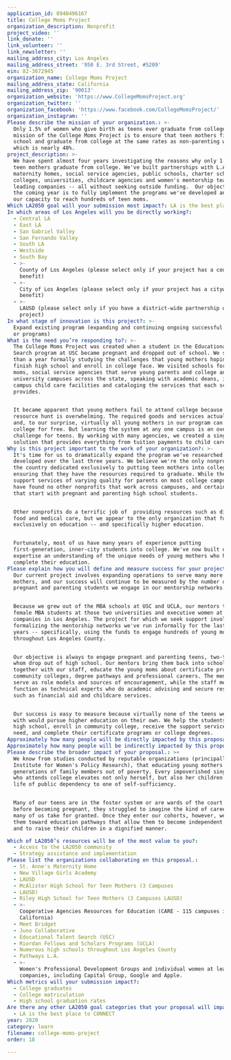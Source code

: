 ```yaml
---
application_id: 0940496167
title: College Moms Project
organization_description: Nonprofit
project_video: ''
link_donate: ''
link_volunteer: ''
link_newsletter: ''
mailing_address_city: Los Angeles
mailing_address_street: '950 E. 3rd Street, #5209'
ein: 82-3672945
organization_name: College Moms Project
mailing_address_state: California
mailing_address_zip: '90013'
organization_website: 'https://www.CollegeMomsProject.org'
organization_twitter: ''
organization_facebook: 'https://www.facebook.com/CollegeMomsProject/'
organization_instagram: ''
Please describe the mission of your organization.: >-
  Only 1.5% of women who give birth as teens ever graduate from college. The
  mission of the College Moms Project is to ensure that teen mothers finish high
  school and graduate from college at the same rates as non-parenting women,
  which is nearly 40%. 
project_description: >-
  We have spent almost four years investigating the reasons why only 1.5% of
  teen mothers graduate from college. We've built partnerships with L.A.-based
  maternity homes, social service agencies, public schools, charter schools,
  colleges, universities, childcare agencies and women's mentorship teams within
  leading companies -- all without seeking outside funding.  Our objective for
  the coming year is to fully implement the programs we've developed and expand
  our capacity to reach hundreds of teen moms.
Which LA2050 goal will your submission most impact?: LA is the best place to LEARN
In which areas of Los Angeles will you be directly working?:
  - Central LA
  - East LA
  - San Gabriel Valley
  - San Fernando Valley
  - South LA
  - Westside
  - South Bay
  - >-
    County of Los Angeles (please select only if your project has a countywide
    benefit)
  - >-
    City of Los Angeles (please select only if your project has a citywide
    benefit)
  - >-
    LAUSD (please select only if you have a district-wide partnership or
    project)
In what stage of innovation is this project?: >-
  Expand existing program (expanding and continuing ongoing successful projects
  or programs)
What is the need you’re responding to?: >-
  The College Moms Project was created when a student in the Educational Talent
  Search program at USC became pregnant and dropped out of school. We spent more
  than a year formally studying the challenges that young mothers hoping to
  finish high school and enroll in college face. We visited schools for teen
  moms, social service agencies that serve young parents and college and
  university campuses across the state, speaking with academic deans, inspecting
  campus child care facilities and cataloging the services that each school
  provides. 


  It became apparent that young mothers fail to attend college because the
  resource hunt is overwhelming. The required goods and services actually exist
  and, to our surprise, virtually all young mothers in our program can attend
  college for free. But learning the system at any one campus is an overwhelming
  challenge for teens. By working with many agencies, we created a single-source
  solution that provides everything from tuition payments to child care. 
Why is this project important to the work of your organization?: >-
  It's time for us to dramatically expand the program we've researched and
  developed over the last three years. We believe we're the only nonprofit in
  the country dedicated exclusively to putting teen mothers into college and
  ensuring that they have the resources required to graduate. While there are
  support services of varying quality for parents on most college campuses, we
  have found no other nonprofits that work across campuses, and certainly none
  that start with pregnant and parenting high school students. 


  Other nonprofits do a terrific job of  providing resources such as diapers and
  food and medical care, but we appear to the only organization that focuses
  exclusively on education -- and specifically higher education. 


  Fortunately, most of us have many years of experience putting
  first-generation, inner-city students into college. We've now built on that
  expertise an understanding of the unique needs of young mothers who hope to
  complete their education.
Please explain how you will define and measure success for your project.: >
  Our current project involves expanding operations to serve many more teen
  mothers, and our success will continue to be measured by the number of
  pregnant and parenting students we engage in our mentorship networks.


  Because we grew out of the MBA schools at USC and UCLA, our mentors tend to be
  female MBA students at those two universities and executive women at leading
  companies in Los Angeles. The project for which we seek support involves
  formalizing the mentorship networks we've run informally for the last two
  years -- specifically, using the funds to engage hundreds of young mothers
  throughout Los Angeles County.


  Our objective is always to engage pregnant and parenting teens, two-thirds of
  whom drop out of high school. Our mentors bring them back into school and,
  together with our staff, educate the young moms about certificate programs in
  community colleges, degree pathways and professional careers. The mentors
  serve as role models and sources of encouragement, while the staff members
  function as technical experts who do academic advising and secure resources
  such as financial aid and childcare services. 


  Our success is easy to measure because virtually none of the teens we work
  with would pursue higher education on their own. We help the students complete
  high school, enroll in community college, receive the support services they
  need, and complete their certificate programs or college degrees.
Approximately how many people will be directly impacted by this proposal?: '400'
Approximately how many people will be indirectly impacted by this proposal?: '1000'
Please describe the broader impact of your proposal.: >+
  We know from studies conducted by reputable organizations (principally, the
  Institute for Women's Policy Research), that educating young mothers lifts
  generations of family members out of poverty. Every impoverished single mother
  who attends college elevates not only herself, but also her children from a
  life of public dependency to one of self-sufficiency. 


  Many of our teens are in the foster system or are wards of the court. Even
  before becoming pregnant, they struggled to imagine the kind of careers that
  many of us take for granted. Once they enter our cohorts, however, we guide
  them toward education pathways that allow them to become independent adults
  and to raise their children in a dignified manner.

Which of LA2050’s resources will be of the most value to you?:
  - Access to the LA2050 community
  - Strategy assistance and implementation
Please list the organizations collaborating on this proposal.:
  - St. Anne's Maternity Home
  - New Village Girls Academy
  - LAUSD
  - McAlister High School for Teen Mothers (3 Campuses
  - LAUSD)
  - Riley High School for Teen Mothers (3 Campuses LAUSD)
  - >-
    Cooperative Agencies Resources for Education (CARE - 115 campuses in
    California)
  - Meet Bridget
  - Juno Collaborative
  - Educational Talent Search (USC)
  - Riordan Fellows and Scholars Programs (UCLA)
  - Numerous high schools throughout Los Angeles County
  - Pathways L.A.
  - >-
    Women's Professional Development Groups and individual women at leading L.A.
    companies, including Capital Group, Google and Apple.
Which metrics will your submission impact?:
  - College graduates
  - College matriculation
  - High school graduation rates
Are there any other LA2050 goal categories that your proposal will impact?:
  - LA is the best place to CONNECT
year: 2020
category: learn
filename: college-moms-project
order: 18

---
```

